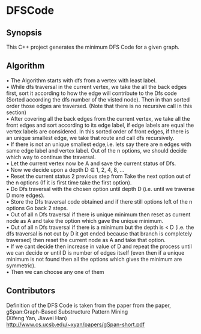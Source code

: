 # DFSCode

## Synopsis

This C++ project generates the minimum DFS Code for a given graph.

## Algorithm
• The Algorithm starts with dfs from a vertex with least label.
<br />
• While dfs traversal in the current vertex, we take the all the back edges first, sort it according to how
the edge will contribute to the Dfs code (Sorted according the dfs number of the visted node). Then
in than sorted order those edges are traversed. (Note that there is no recursive call in this section)
<br />
• After covering all the back edges from the current vertex, we take all the front edges and sort according
to its edge label, if edge labels are equal the vertex labels are considered. In this sorted order of front
edges, if there is an unique smallest edge, we take that route and call dfs recursively.
<br />
• If there is not an unique smallest edge,i.e. lets say there are n edges with same edge label and vertex
label. Out of the n options, we should decide which way to continue the traversal.
<br />
• Let the current vertex now be A and save the current status of Dfs.
<br />
• Now we decide upon a depth D ∈ 1, 2, 4, 8, ...
<br />
• Reset the current status 2 previous step from Take the next option out of the n options (If it is first
time take the first option).
<br />
• Do Dfs traversal with the chosen option until depth D (i.e. until we traverse D more edges).
<br />
• Store the Dfs traversal code obtained and if there still options left of the n options Go back 2 steps.
<br />
• Out of all n Dfs traversal if there is unique minimum then reset as current node as A and take the
option which gave the unique minimum.
<br />
• Out of all n Dfs traversal if there is a minimum but the depth is < D (i.e. the dfs traversal is not cut
by D it got ended because that branch is completely traversed) then reset the current node as A and
take that option.
<br />
• If we cant decide then increase in value of D and repeat the process until we can decide or until D is
number of edges itself (even then if a unique minimum is not found then all the options which gives
the minimum are symmetric).
<br />
• Then we can choose any one of them

## Contributors

Definition of the DFS Code is taken from the paper from the paper, <br />
gSpan:Graph-Based Substructure Pattern Mining <br />
(Xifeng Yan, Jiawei Han)<br />
http://www.cs.ucsb.edu/~xyan/papers/gSpan-short.pdf
